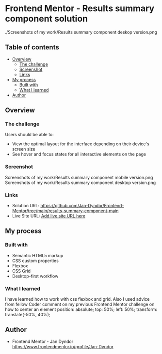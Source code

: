 # Frontend Mentor - Results summary component solution

./Screenshots of my work/Results summary component deskop version.png

## Table of contents

- [Overview](#overview)
  - [The challenge](#the-challenge)
  - [Screenshot](#screenshot)
  - [Links](#links)
- [My process](#my-process)
  - [Built with](#built-with)
  - [What I learned](#what-i-learned)
- [Author](#author)

## Overview

### The challenge

Users should be able to:

- View the optimal layout for the interface depending on their device's screen size
- See hover and focus states for all interactive elements on the page

### Screenshot

Screenshots of my work\Results summary component mobile version.png
Screenshots of my work\Results summary component desktop version.png

### Links

- Solution URL: https://github.com/Jan-Dyndor/Frontend-Mentor/tree/main/results-summary-component-main
- Live Site URL: [Add live site URL here](https://your-live-site-url.com)

## My process

### Built with

- Semantic HTML5 markup
- CSS custom properties
- Flexbox
- CSS Grid
- Desktop-first workflow

### What I learned

I have learned how to work with css flexbox and grid. Also I used advice from fellow Coder comment on my previous Frontend Mentor challenge on how to center an element
position: absolute;
top: 50%;
left: 50%;
transform: translate(-50%, 40%);

## Author

- Frontend Mentor - Jan Dyndor https://www.frontendmentor.io/profile/Jan-Dyndor
